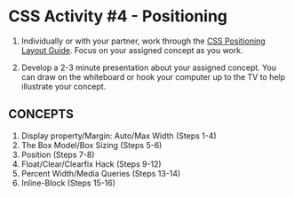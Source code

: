 CSS Activity #4 - Positioning
=============================

1. Individually or with your partner, work through the [CSS Positioning Layout Guide](http://learnlayout.com/). Focus on your assigned concept as you work.

2. Develop a 2-3 minute presentation about your assigned concept. You can draw on the whiteboard or hook your computer up to the TV to help illustrate your concept.

CONCEPTS
--------

1. Display property/Margin: Auto/Max Width (Steps 1-4)
2. The Box Model/Box Sizing (Steps 5-6)
3. Position (Steps 7-8)
4. Float/Clear/Clearfix Hack (Steps 9-12)
5. Percent Width/Media Queries (Steps 13-14)
6. Inline-Block (Steps 15-16)

